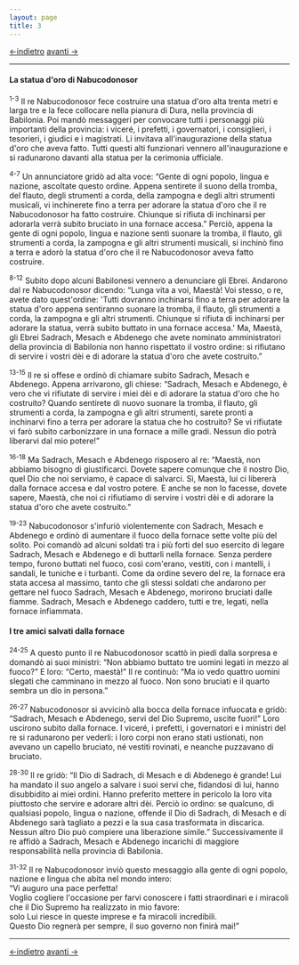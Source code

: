 ```yaml
---
layout: page
title: 3
---
```

[<-indietro](da02.html) [avanti ->](da04.html)

--------------------------------
#### La statua d'oro di Nabucodonosor

<sup>1-3</sup> Il re Nabucodonosor fece costruire una statua d'oro alta
trenta metri e larga tre e la fece collocare nella pianura di Dura,
nella provincia di Babilonia. Poi mandò messaggeri per convocare tutti i
personaggi più importanti della provincia: i viceré, i prefetti, i
governatori, i consiglieri, i tesorieri, i giudici e i magistrati. Li
invitava all'inaugurazione della statua d'oro che aveva fatto. Tutti
questi alti funzionari vennero all'inaugurazione e si radunarono davanti
alla statua per la cerimonia ufficiale.

<sup>4-7</sup> Un annunciatore gridò ad alta voce: “Gente di ogni
popolo, lingua e nazione, ascoltate questo ordine. Appena sentirete il
suono della tromba, del flauto, degli strumenti a corda, della zampogna
e degli altri strumenti musicali, vi inchinerete fino a terra per
adorare la statua d'oro che il re Nabucodonosor ha fatto costruire.
Chiunque si rifiuta di inchinarsi per adorarla verrà subito bruciato in
una fornace accesa.” Perciò, appena la gente di ogni popolo, lingua e
nazione sentì suonare la tromba, il flauto, gli strumenti a corda, la
zampogna e gli altri strumenti musicali, si inchinò fino a terra e adorò
la statua d'oro che il re Nabucodonosor aveva fatto costruire.

<sup>8-12</sup> Subito dopo alcuni Babilonesi vennero a denunciare gli
Ebrei. Andarono dal re Nabucodonosor dicendo: “Lunga vita a voi, Maestà!
Voi stesso, o re, avete dato quest'ordine: 'Tutti dovranno inchinarsi
fino a terra per adorare la statua d'oro appena sentiranno suonare la
tromba, il flauto, gli strumenti a corda, la zampogna e gli altri
strumenti. Chiunque si rifiuta di inchinarsi per adorare la statua,
verrà subito buttato in una fornace accesa.' Ma, Maestà, gli Ebrei
Sadrach, Mesach e Abdenego che avete nominato amministratori della
provincia di Babilonia non hanno rispettato il vostro ordine: si
rifiutano di servire i vostri dèi e di adorare la statua d'oro che avete
costruito.”

<sup>13-15</sup> Il re si offese e ordinò di chiamare subito Sadrach,
Mesach e Abdenego. Appena arrivarono, gli chiese: “Sadrach, Mesach e
Abdenego, è vero che vi rifiutate di servire i miei dèi e di adorare la
statua d'oro che ho costruito? Quando sentirete di nuovo suonare la
tromba, il flauto, gli strumenti a corda, la zampogna e gli altri
strumenti, sarete pronti a inchinarvi fino a terra per adorare la statua
che ho costruito? Se vi rifiutate vi farò subito carbonizzare in una
fornace a mille gradi. Nessun dio potrà liberarvi dal mio potere!”

<sup>16-18</sup> Ma Sadrach, Mesach e Abdenego risposero al re: “Maestà,
non abbiamo bisogno di giustificarci. Dovete sapere comunque che il
nostro Dio, quel Dio che noi serviamo, è capace di salvarci. Sì, Maestà,
lui ci libererà dalla fornace accesa e dal vostro potere. E anche se non
lo facesse, dovete sapere, Maestà, che noi ci rifiutiamo di servire i
vostri dèi e di adorare la statua d'oro che avete costruito.”

<sup>19-23</sup> Nabucodonosor s'infuriò violentemente con Sadrach,
Mesach e Abdenego e ordinò di aumentare il fuoco della fornace sette
volte più del solito. Poi comandò ad alcuni soldati tra i più forti del
suo esercito di legare Sadrach, Mesach e Abdenego e di buttarli nella
fornace. Senza perdere tempo, furono buttati nel fuoco, così com'erano,
vestiti, con i mantelli, i sandali, le tuniche e i turbanti. Come da
ordine severo del re, la fornace era stata accesa al massimo, tanto che
gli stessi soldati che andarono per gettare nel fuoco Sadrach, Mesach e
Abdenego, morirono bruciati dalle fiamme. Sadrach, Mesach e Abdenego
caddero, tutti e tre, legati, nella fornace infiammata.

#### I tre amici salvati dalla fornace

<sup>24-25</sup> A questo punto il re Nabucodonosor scattò in piedi
dalla sorpresa e domandò ai suoi ministri: “Non abbiamo buttato tre
uomini legati in mezzo al fuoco?” E loro: “Certo, maestà!” Il re
continuò: “Ma io vedo quattro uomini slegati che camminano in mezzo al
fuoco. Non sono bruciati e il quarto sembra un dio in persona.”

<sup>26-27</sup> Nabucodonosor si avvicinò alla bocca della fornace
infuocata e gridò: “Sadrach, Mesach e Abdenego, servi del Dio Supremo,
uscite fuori!” Loro uscirono subito dalla fornace. I viceré, i prefetti,
i governatori e i ministri del re si radunarono per vederli: i loro
corpi non erano stati ustionati, non avevano un capello bruciato, né
vestiti rovinati, e neanche puzzavano di bruciato.

<sup>28-30</sup> Il re gridò: “Il Dio di Sadrach, di Mesach e di
Abdenego è grande! Lui ha mandato il suo angelo a salvare i suoi servi
che, fidandosi di lui, hanno disubbidito ai miei ordini. Hanno preferito
mettere in pericolo la loro vita piuttosto che servire e adorare altri
dèi. Perciò io ordino: se qualcuno, di qualsiasi popolo, lingua o
nazione, offende il Dio di Sadrach, di Mesach e di Abdenego sarà
tagliato a pezzi e la sua casa trasformata in discarica. Nessun altro
Dio può compiere una liberazione simile.” Successivamente il re affidò a
Sadrach, Mesach e Abdenego incarichi di maggiore responsabilità nella
provincia di Babilonia.

<sup>31-32</sup> Il re Nabucodonosor inviò questo messaggio alla gente
di ogni popolo, nazione e lingua che abita nel mondo intero:  
“Vi auguro una pace perfetta!  
Voglio cogliere l'occasione per farvi conoscere i fatti straordinari e i
miracoli che il Dio Supremo ha realizzato in mio favore:  
solo Lui riesce in queste imprese e fa miracoli incredibili.  
Questo Dio regnerà per sempre, il suo governo non finirà mai!”

---------------------------------------
[<-indietro](da02.html) [avanti ->](da04.html)